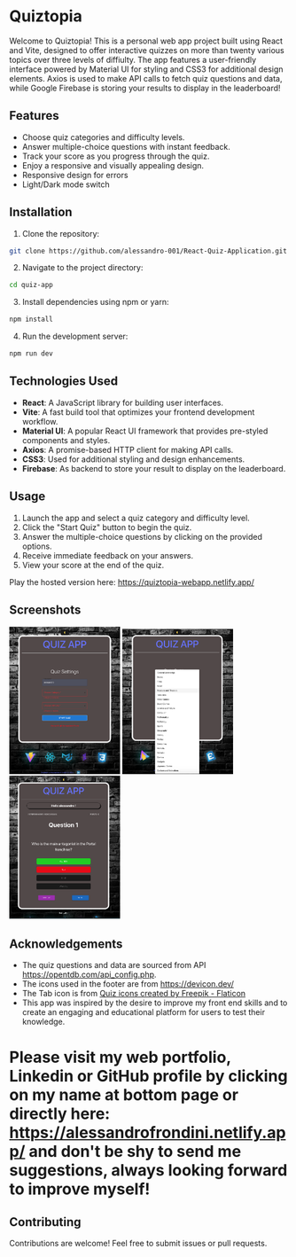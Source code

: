 # Quiztopia
Welcome to Quiztopia! This is a personal web app project built using React and Vite, designed to offer interactive quizzes on more than twenty various topics over three levels of diffiulty. The app features a user-friendly interface powered by Material UI for styling and CSS3 for additional design elements. Axios is used to make API calls to fetch quiz questions and data, while Google Firebase is storing your results to display in the leaderboard!

## Features
- Choose quiz categories and difficulty levels.
- Answer multiple-choice questions with instant feedback.
- Track your score as you progress through the quiz.
- Enjoy a responsive and visually appealing design.
- Responsive design for errors
- Light/Dark mode switch

## Installation
1. Clone the repository:
```bash
git clone https://github.com/alessandro-001/React-Quiz-Application.git
```

2. Navigate to the project directory:
```bash
cd quiz-app
```

3. Install dependencies using npm or yarn:
```bash
npm install
```

4. Run the development server:
```bash
npm run dev
```


## Technologies Used
- **React**: A JavaScript library for building user interfaces.
- **Vite**: A fast build tool that optimizes your frontend development workflow.
- **Material UI**: A popular React UI framework that provides pre-styled components and styles.
- **Axios**: A promise-based HTTP client for making API calls.
- **CSS3**: Used for additional styling and design enhancements.
- **Firebase**: As backend to store your result to display on the leaderboard.

## Usage
1. Launch the app and select a quiz category and difficulty level.
2. Click the "Start Quiz" button to begin the quiz.
3. Answer the multiple-choice questions by clicking on the provided options.
4. Receive immediate feedback on your answers.
5. View your score at the end of the quiz.

Play the hosted version here: https://quiztopia-webapp.netlify.app/

## Screenshots
<div style="justify-content: center;">
  <img src="src/assets/Screenshot%201.png" width="200" alt="Screenshot 1">
  <img src="src/assets/Screenshot%202.png" width="200" alt="Screenshot 2">
  <img src="src/assets/Screenshot%203.png" width="200" alt="Screenshot 3">
</div>

## Acknowledgements

- The quiz questions and data are sourced from API https://opentdb.com/api_config.php.
- The icons used in the footer are from https://devicon.dev/ 
- The Tab icon is from <a href="https://www.flaticon.com/free-icons/quiz" title="quiz icons">Quiz icons created by Freepik - Flaticon</a>
- This app was inspired by the desire to improve my front end skills and to create an engaging and educational platform for users to test their knowledge.

#
# Please visit my web portfolio, Linkedin or GitHub profile by clicking on my name at bottom page or directly here: https://alessandrofrondini.netlify.app/  and don't be shy to send me suggestions, always looking forward to improve myself!

## Contributing

Contributions are welcome! Feel free to submit issues or pull requests.


